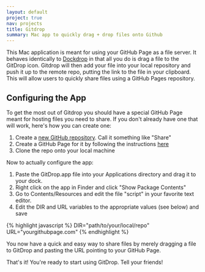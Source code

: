 ```yaml
---
layout: default
project: true
nav: projects
title: Gitdrop
summary: Mac app to quickly drag + drop files onto Github
---
```



This Mac application is meant for using your GitHub Page as a file
server. It
behaves identically to [Dockdrop](http://dockdropx.com/) in that all you
do is
drag a file to the GitDrop icon. Gitdrop will then add your file into
your
local repository and push it up to the remote repo, putting the link to
the
file in your clipboard. This will allow users to quickly share files
using a
GitHub Pages repository.

## Configuring the App

To get the most out of Gitdrop you should have a special GitHub Page
meant for
hosting files you need to share. If you don't already have one that will
work,
here's how you can create one:

1. Create a [new GitHub repository](https://github.com/new). Call it
   something like "Share"
2. Create a GitHub Page for it by following the instructions
   [here](http://help.github.com/pages/)
3. Clone the repo onto your local machine

Now to actually configure the app:

1. Paste the GitDrop.app file into your Applications directory and
   drag it to your dock.
2. Right click on the app in Finder and click "Show Package Contents"
3. Go to Contents/Resources and edit the file "script" in your
   favorite text editor.
4. Edit the DIR and URL variables to the appropriate values (see
   below) and save
   
{% highlight javascript %}
DIR="path/to/your/local/repo"
URL="yourgithubpage.com"
{% endhighlight %}

You now have a quick and easy way to share files by merely dragging a
file to
GitDrop and pasting the URL pointing to your GitHub Page.

That's it! You're ready to start using GitDrop. Tell your friends!

